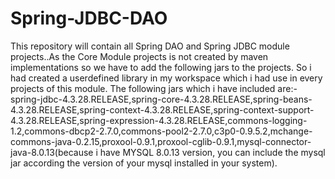 # Spring-JDBC-DAO
This repository will contain all Spring DAO and Spring JDBC module projects..As the Core Module projects is not created by maven implementations so we have to add the following jars to the projects. So i had created a userdefined library in my workspace which i had use in every projects of this module. The following jars which i have included are:- spring-jdbc-4.3.28.RELEASE,spring-core-4.3.28.RELEASE,spring-beans-4.3.28.RELEASE,spring-context-4.3.28.RELEASE,spring-context-support-4.3.28.RELEASE,spring-expression-4.3.28.RELEASE,commons-logging-1.2,commons-dbcp2-2.7.0,commons-pool2-2.7.0,c3p0-0.9.5.2,mchange-commons-java-0.2.15,proxool-0.9.1,proxool-cglib-0.9.1,mysql-connector-java-8.0.13(because i have MYSQL 8.0.13 version, you can include the mysql jar according the version of your mysql installed in your system).
